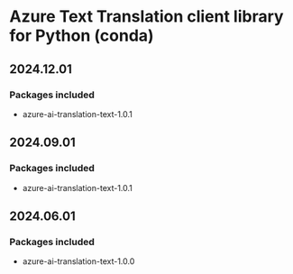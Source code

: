 # Azure Text Translation client library for Python (conda)

## 2024.12.01

### Packages included

- azure-ai-translation-text-1.0.1

## 2024.09.01

### Packages included

- azure-ai-translation-text-1.0.1

## 2024.06.01

### Packages included

- azure-ai-translation-text-1.0.0
